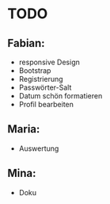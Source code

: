 TODO
====

Fabian:
-------

* responsive Design
* Bootstrap
* Registrierung
* Passwörter-Salt
* Datum schön formatieren
* Profil bearbeiten

Maria:
------

* Auswertung

Mina:
-----

* Doku